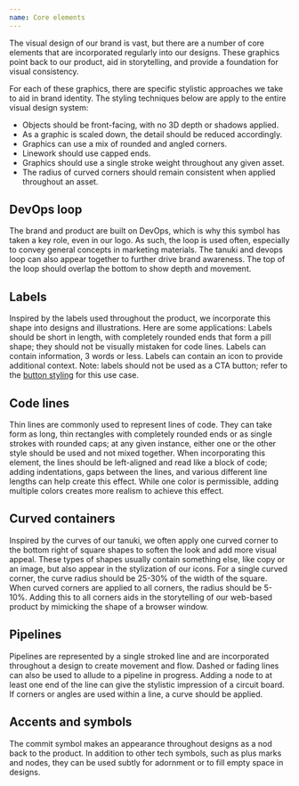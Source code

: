 ```yaml
---
name: Core elements
---
```


The visual design of our brand is vast, but there are a number of core elements that are incorporated regularly into our designs. These graphics point back to our product, aid in storytelling, and provide a foundation for visual consistency.

For each of these graphics, there are specific stylistic approaches we take to aid in brand identity. The styling techniques below are apply to the entire visual design system:

- Objects should be front-facing, with no 3D depth or shadows applied.
- As a graphic is scaled down, the detail should be reduced accordingly.
- Graphics can use a mix of rounded and angled corners.
- Linework should use capped ends.  
- Graphics should use a single stroke weight throughout any given asset.
- The radius of curved corners should remain consistent when applied throughout an asset.

## DevOps loop

The brand and product are built on DevOps, which is why this symbol has taken a key role, even in our logo. As such, the loop is used often, especially to convey general concepts in marketing materials. The tanuki and devops loop can also appear together to further drive brand awareness. The top of the loop should overlap the bottom to show depth and movement.

<figure-img alt="Three visual examples of the devops loop" label="DevOps loop examples" src="/img/brand/core-devops.png"></figure-img>

## Labels

Inspired by the labels used throughout the product, we incorporate this shape into designs and illustrations.  Here are some applications:
Labels should be short in length, with completely rounded ends that form a pill shape; they should not be visually mistaken for code lines.
Labels can contain information, 3 words or less.
Labels can contain an icon to provide additional context.
Note: labels should not be used as a CTA button; refer to the [button styling](https://www.figma.com/design/nWIOpmuMp7RZXmfTj6ujAF/Slippers_foundations?node-id=79-0&t=XmEiaAIk4WOw18Hs-0) for this use case.

<figure-img alt="Three visual examples of label graphics" label="Label styling examples" src="/img/brand/core-labels.png"></figure-img>

## Code lines

Thin lines are commonly used to represent lines of code. They can take form as long, thin rectangles with completely rounded ends or as single strokes with rounded caps; at any given instance, either one or the other style should be used and not mixed together.
When incorporating this element, the lines should be left-aligned and read like a block of code; adding indentations, gaps between the lines, and various different line lengths can help create this effect. While one color is permissible, adding multiple colors creates more realism to achieve this effect.

<figure-img alt="Three visual examples of code lines" label="Code line styling examples" src="/img/brand/core-code.png"></figure-img>

## Curved containers

Inspired by the curves of our tanuki, we often apply one curved corner to the bottom right of square shapes to soften the look and add more visual appeal. These types of shapes usually contain something else, like copy or an image, but also appear in the stylization of our icons. For a single curved corner, the curve radius should be 25-30% of the width of the square.
When curved corners are applied to all corners, the radius should be 5-10%. Adding this to all corners aids in the storytelling of our web-based product by mimicking the shape of a browser window.  

<figure-img alt="Three visual examples using curved containers" label="Curved container examples" src="/img/brand/core-curved.png"></figure-img>

## Pipelines

Pipelines are represented by a single stroked line and are incorporated throughout a design to create movement and flow. Dashed or fading lines can also be used to allude to a pipeline in progress. Adding a node to at least one end of the line can give the stylistic impression of a circuit board. If corners or angles are used within a line, a curve should be applied.

<figure-img alt="Three visual examples using pipelines" label="Pipeline examples" src="/img/brand/core-pipelines.png"></figure-img>

## Accents and symbols

The commit symbol makes an appearance throughout designs as a nod back to the product. In addition to other tech symbols, such as plus marks and nodes, they can be used subtly for adornment or to fill empty space in designs.

<figure-img alt="Three visual examples using accents and symbols" label="Accent and symbols examples" src="/img/brand/core-accents.png"></figure-img>
